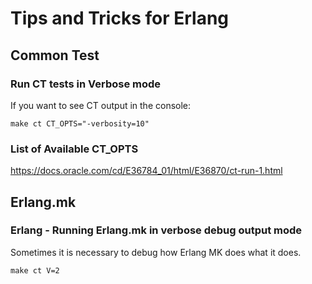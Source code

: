 # Tips and Tricks for Erlang

## Common Test

### Run CT tests in Verbose mode

If you want to see CT output in the console: 

```shell
make ct CT_OPTS="-verbosity=10"
```

### List of Available CT_OPTS

https://docs.oracle.com/cd/E36784_01/html/E36870/ct-run-1.html

## Erlang.mk 

### Erlang - Running Erlang.mk in verbose debug output mode

Sometimes it is necessary to debug how Erlang MK does what it does. 

```shell
make ct V=2
```
